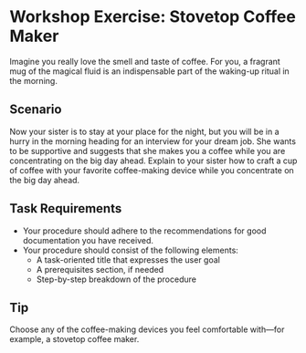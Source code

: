 # Workshop Exercise: Stovetop Coffee Maker

Imagine you really love the smell and taste of coffee. For you, a fragrant mug of the magical fluid is an indispensable part of the waking-up ritual in the morning.

## Scenario

Now your sister is to stay at your place for the night, but you will be in a hurry in the morning heading for an interview for your dream job. She wants to be supportive and suggests that she makes you a coffee while you are concentrating on the big day ahead. Explain to your sister how to craft a cup of coffee with your favorite coffee-making device while you concentrate on the big day ahead.

## Task Requirements

* Your procedure should adhere to the recommendations for good documentation you have received.
* Your procedure should consist of the following elements:
	* A task-oriented title that expresses the user goal
	* A prerequisites section, if needed
	* Step-by-step breakdown of the procedure

## Tip

Choose any of the coffee-making devices you feel comfortable with&mdash;for example, a stovetop coffee maker.
